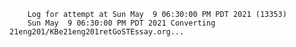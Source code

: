         Log for attempt at Sun May  9 06:30:00 PM PDT 2021 (13353)
        Sun May  9 06:30:00 PM PDT 2021 Converting 21eng201/KBe21eng201retGoSTEssay.org...
